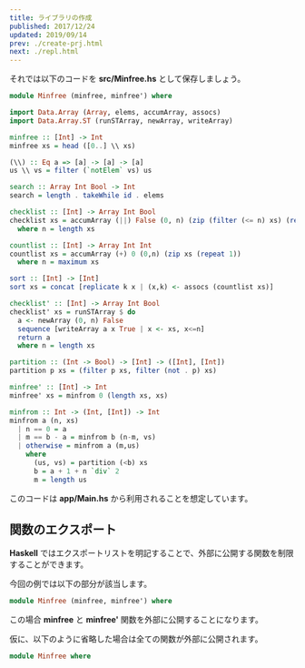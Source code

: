 ```yaml
---
title: ライブラリの作成
published: 2017/12/24
updated: 2019/09/14
prev: ./create-prj.html
next: ./repl.html
---
```


それでは以下のコードを **src/Minfree.hs** として保存しましょう。

```hs:src/Minfree.hs
module Minfree (minfree, minfree') where

import Data.Array (Array, elems, accumArray, assocs)
import Data.Array.ST (runSTArray, newArray, writeArray)

minfree :: [Int] -> Int
minfree xs = head ([0..] \\ xs)

(\\) :: Eq a => [a] -> [a] -> [a]
us \\ vs = filter (`notElem` vs) us

search :: Array Int Bool -> Int
search = length . takeWhile id . elems

checklist :: [Int] -> Array Int Bool
checklist xs = accumArray (||) False (0, n) (zip (filter (<= n) xs) (repeat True))
  where n = length xs

countlist :: [Int] -> Array Int Int
countlist xs = accumArray (+) 0 (0,n) (zip xs (repeat 1))
  where n = maximum xs

sort :: [Int] -> [Int]
sort xs = concat [replicate k x | (x,k) <- assocs (countlist xs)]

checklist' :: [Int] -> Array Int Bool
checklist' xs = runSTArray $ do
  a <- newArray (0, n) False
  sequence [writeArray a x True | x <- xs, x<=n]
  return a
  where n = length xs

partition :: (Int -> Bool) -> [Int] -> ([Int], [Int])
partition p xs = (filter p xs, filter (not . p) xs)

minfree' :: [Int] -> Int
minfree' xs = minfrom 0 (length xs, xs)

minfrom :: Int -> (Int, [Int]) -> Int
minfrom a (n, xs)
  | n == 0 = a
  | m == b - a = minfrom b (n-m, vs)
  | otherwise = minfrom a (m,us)
    where
      (us, vs) = partition (<b) xs
      b = a + 1 + n `div` 2
      m = length us
```

このコードは **app/Main.hs** から利用されることを想定しています。

## 関数のエクスポート

**Haskell** ではエクスポートリストを明記することで、外部に公開する関数を制限することができます。

今回の例では以下の部分が該当します。

```hs
module Minfree (minfree, minfree') where
```

この場合 **minfree** と **minfree'** 関数を外部に公開することになります。

仮に、以下のように省略した場合は全ての関数が外部に公開されます。

```hs
module Minfree where
```
